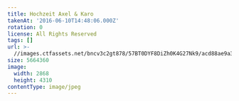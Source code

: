 ```yaml
---
title: Hochzeit Axel & Karo
takenAt: '2016-06-10T14:48:06.000Z'
rotation: 0
license: All Rights Reserved
tags: []
url: >-
  //images.ctfassets.net/bncv3c2gt878/57BT0DYF8DiZh0K4G27Nk9/acd88ae9a391e282ec3f75763024fade/hochzeit-axel--karo_28073880452_o
size: 5664360
image:
  width: 2868
  height: 4310
contentType: image/jpeg
---
```


